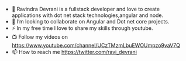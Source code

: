- 👋 Ravindra Devrani is a fullstack developer and love to create applications with dot net stack technologies,angular and node.
- 💞️ I’m looking to collaborate on Angular and Dot net core projects.
- ⚡ In my free time I love to share my skills through youtube.
- :tv: Follow my videos on https://www.youtube.com/channel/UCzTMzmLbuEWOUmpzo9vaV7Q
- 📫 How to reach me https://twitter.com/ravi_devrani
